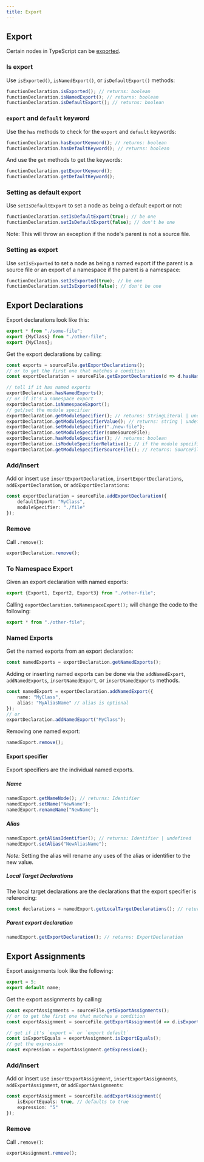 ```yaml
---
title: Export
---
```


## Export

Certain nodes in TypeScript can be [exported](https://www.typescriptlang.org/docs/handbook/modules.html).

### Is export

Use `isExported()`, `isNamedExport()`, or `isDefaultExport()` methods:

```ts
functionDeclaration.isExported(); // returns: boolean
functionDeclaration.isNamedExport(); // returns: boolean
functionDeclaration.isDefaultExport(); // returns: boolean
```

### `export` and `default` keyword

Use the `has` methods to check for the `export` and `default` keywords:

```ts
functionDeclaration.hasExportKeyword(); // returns: boolean
functionDeclaration.hasDefaultKeyword(); // returns: boolean
```

And use the `get` methods to get the keywords:

```ts
functionDeclaration.getExportKeyword();
functionDeclaration.getDefaultKeyword();
```

### Setting as default export

Use `setIsDefaultExport` to set a node as being a default export or not:

```ts
functionDeclaration.setIsDefaultExport(true); // be one
functionDeclaration.setIsDefaultExport(false); // don't be one
```

Note: This will throw an exception if the node's parent is not a source file.

### Setting as export

Use `setIsExported` to set a node as being a named export if the parent is a source file or an export of a namespace if the parent is a namespace:

```ts
functionDeclaration.setIsExported(true); // be one
functionDeclaration.setIsExported(false); // don't be one
```

## Export Declarations

Export declarations look like this:

```ts
export * from "./some-file";
export {MyClass} from "./other-file";
export {MyClass};
```

Get the export declarations by calling:

```ts
const exports = sourceFile.getExportDeclarations();
// or to get the first one that matches a condition
const exportDeclaration = sourceFile.getExportDeclaration(d => d.hasNamedExports());

// tell if it has named exports
exportDeclaration.hasNamedExports();
// or if it's a namespace export
exportDeclaration.isNamespaceExport();
// get/set the module specifier
exportDeclaration.getModuleSpecifier(); // returns: StringLiteral | undefined
exportDeclaration.getModuleSpecifierValue(); // returns: string | undefined
exportDeclaration.setModuleSpecifier("./new-file");
exportDeclaration.setModuleSpecifier(someSourceFile);
exportDeclaration.hasModuleSpecifier(); // returns: boolean
exportDeclaration.isModuleSpecifierRelative(); // if the module specifier starts with ./ or ../
exportDeclaration.getModuleSpecifierSourceFile(); // returns: SourceFile | undefined
```

### Add/Insert

Add or insert use `insertExportDeclaration`, `insertExportDeclarations`, `addExportDeclaration`, or `addExportDeclarations`:

```ts
const exportDeclaration = sourceFile.addExportDeclaration({
    defaultImport: "MyClass",
    moduleSpecifier: "./file"
});
```

### Remove

Call `.remove()`:

```ts
exportDeclaration.remove();
```

### To Namespace Export

Given an export declaration with named exports:

```ts
export {Export1, Export2, Export3} from "./other-file";
```

Calling `exportDeclaration.toNamespaceExport();` will change the code to the following:

```ts
export * from "./other-file";
```

### Named Exports

Get the named exports from an export declaration:

```ts
const namedExports = exportDeclaration.getNamedExports();
```

Adding or inserting named exports can be done via the `addNamedExport`, `addNamedExports`, `insertNamedExport`, or `insertNamedExports` methods.

```ts
const namedExport = exportDeclaration.addNamedExport({
    name: "MyClass",
    alias: "MyAliasName" // alias is optional
});
// or
exportDeclaration.addNamedExport("MyClass");
```

Removing one named export:

```ts
namedExport.remove();
```

#### Export specifier

Export specifiers are the individual named exports.

##### Name

```ts
namedExport.getNameNode(); // returns: Identifier
namedExport.setName("NewName");
namedExport.renameName("NewName");
```

##### Alias

```ts
namedExport.getAliasIdentifier(); // returns: Identifier | undefined
namedExport.setAlias("NewAliasName");
```

_Note:_ Setting the alias will rename any uses of the alias or identifier to the new value.

##### Local Target Declarations

The local target declarations are the declarations that the export specifier is referencing:

```ts
const declarations = namedExport.getLocalTargetDeclarations(); // returns: Node[]
```

##### Parent export declaration

```ts
namedExport.getExportDeclaration(); // returns: ExportDeclaration
```

## Export Assignments

Export assignments look like the following:

```ts
export = 5;
export default name;
```

Get the export assignments by calling:

```ts
const exportAssignments = sourceFile.getExportAssignments();
// or to get the first one that matches a condition
const exportAssignment = sourceFile.getExportAssignment(d => d.isExportEquals());

// get if it's `export =` or `export default`
const isExportEquals = exportAssignment.isExportEquals();
// get the expression
const expression = exportAssignment.getExpression();
```

### Add/Insert

Add or insert use `insertExportAssignment`, `insertExportAssignments`, `addExportAssignment`, or `addExportAssignments`:

```ts
const exportAssignment = sourceFile.addExportAssignment({
    isExportEquals: true, // defaults to true
    expression: "5"
});
```

### Remove

Call `.remove()`:

```ts
exportAssignment.remove();
```
